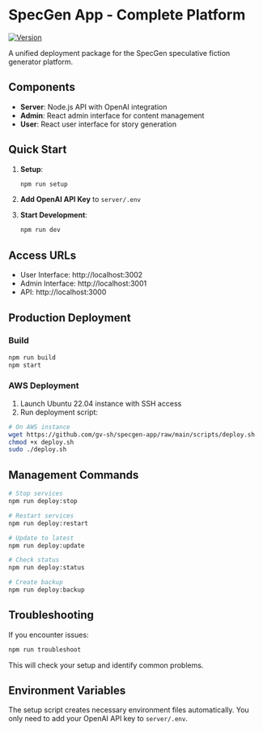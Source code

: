 # SpecGen App - Complete Platform

[![Version](https://img.shields.io/badge/version-0.1.3-blue.svg)](https://github.com/gv-sh/specgen-app)

A unified deployment package for the SpecGen speculative fiction generator platform.

## Components

- **Server**: Node.js API with OpenAI integration
- **Admin**: React admin interface for content management
- **User**: React user interface for story generation

## Quick Start

1. **Setup**:
   ```bash
   npm run setup
   ```

2. **Add OpenAI API Key** to `server/.env`

3. **Start Development**:
   ```bash
   npm run dev
   ```

## Access URLs

- User Interface: http://localhost:3002
- Admin Interface: http://localhost:3001
- API: http://localhost:3000

## Production Deployment

### Build
```bash
npm run build
npm start
```

### AWS Deployment

1. Launch Ubuntu 22.04 instance with SSH access
2. Run deployment script:

```bash
# On AWS instance
wget https://github.com/gv-sh/specgen-app/raw/main/scripts/deploy.sh
chmod +x deploy.sh
sudo ./deploy.sh
```

## Management Commands

```bash
# Stop services
npm run deploy:stop

# Restart services
npm run deploy:restart

# Update to latest
npm run deploy:update

# Check status
npm run deploy:status

# Create backup
npm run deploy:backup
```

## Troubleshooting

If you encounter issues:

```bash
npm run troubleshoot
```

This will check your setup and identify common problems.

## Environment Variables

The setup script creates necessary environment files automatically. You only need to add your OpenAI API key to `server/.env`.